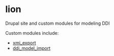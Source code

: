 lion
====

Drupal site and custom modules for modeling DDI

Custom modules include: 
* [xmi_export](/tree/master/modules/custom/xmi_export)
* [ddi_model_import](/tree/master/modules/custom/ddi_model_import)


